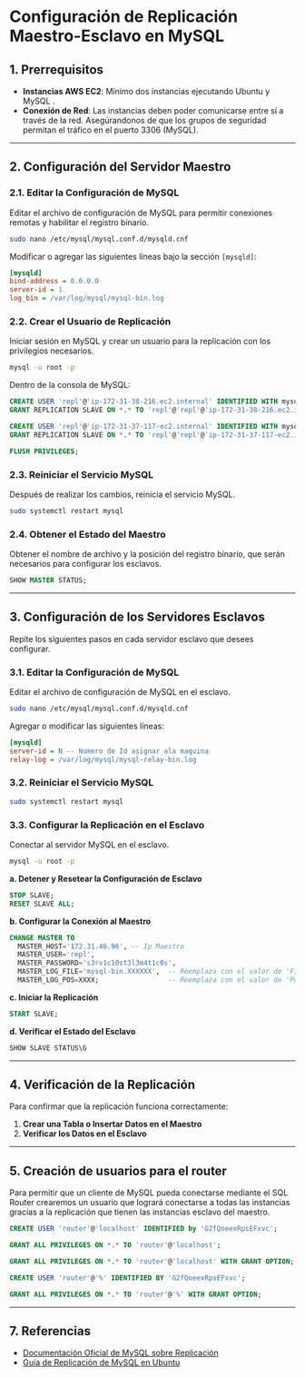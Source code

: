
# Configuración de Replicación Maestro-Esclavo en MySQL


## 1. Prerrequisitos

- **Instancias AWS EC2**: Mínimo dos instancias ejecutando Ubuntu y MySQL .
- **Conexión de Red**: Las instancias deben poder comunicarse entre sí a través de la red. Asegúrandonos de que los grupos de seguridad permitan el tráfico en el puerto 3306 (MySQL).

---

## 2. Configuración del Servidor Maestro

### 2.1. Editar la Configuración de MySQL

Editar el archivo de configuración de MySQL para permitir conexiones remotas y habilitar el registro binario.

```bash
sudo nano /etc/mysql/mysql.conf.d/mysqld.cnf
```

Modificar o agregar las siguientes líneas bajo la sección `[mysqld]`:

```ini
[mysqld]
bind-address = 0.0.0.0
server-id = 1
log_bin = /var/log/mysql/mysql-bin.log
```

### 2.2. Crear el Usuario de Replicación

Iniciar sesión en MySQL y crear un usuario para la replicación con los privilegios necesarios.

```bash
mysql -u root -p
```

Dentro de la consola de MySQL:

```sql
CREATE USER 'repl'@'ip-172-31-38-216.ec2.internal' IDENTIFIED WITH mysql_native_password BY 's3rv1c10st3l3m4t1c0s';
GRANT REPLICATION SLAVE ON *.* TO 'repl'@'repl'@'ip-172-31-38-216.ec2.internal';

CREATE USER 'repl'@'ip-172-31-37-117-ec2.internal' IDENTIFIED WITH mysql_native_password BY 's3rv1c10st3l3m4t1c0s';
GRANT REPLICATION SLAVE ON *.* TO 'repl'@'repl'@'ip-172-31-37-117-ec2.internal';

FLUSH PRIVILEGES;
```

### 2.3. Reiniciar el Servicio MySQL

Después de realizar los cambios, reinicia el servicio MySQL.

```bash
sudo systemctl restart mysql
```

### 2.4. Obtener el Estado del Maestro

Obtener el nombre de archivo y la posición del registro binario, que serán necesarios para configurar los esclavos.

```sql
SHOW MASTER STATUS;
```

---

## 3. Configuración de los Servidores Esclavos

Repite los siguientes pasos en cada servidor esclavo que desees configurar.

### 3.1. Editar la Configuración de MySQL

Editar el archivo de configuración de MySQL en el esclavo.

```bash
sudo nano /etc/mysql/mysql.conf.d/mysqld.cnf
```

Agregar o modificar las siguientes líneas:

```ini
[mysqld]
server-id = N -- Numero de Id asignar ala maquina 
relay-log = /var/log/mysql/mysql-relay-bin.log
```

### 3.2. Reiniciar el Servicio MySQL

```bash
sudo systemctl restart mysql
```

### 3.3. Configurar la Replicación en el Esclavo

Conectar al servidor MySQL en el esclavo.

```bash
mysql -u root -p
```

**a. Detener y Resetear la Configuración de Esclavo**

```sql
STOP SLAVE;
RESET SLAVE ALL;
```

**b. Configurar la Conexión al Maestro**

```sql
CHANGE MASTER TO
  MASTER_HOST='172.31.46.96', -- Ip Maestro
  MASTER_USER='repl',
  MASTER_PASSWORD='s3rv1c10st3l3m4t1c0s',
  MASTER_LOG_FILE='mysql-bin.XXXXXX',  -- Reemplaza con el valor de 'File' del maestro
  MASTER_LOG_POS=XXXX;                 -- Reemplaza con el valor de 'Position' del maestro
```

**c. Iniciar la Replicación**

```sql
START SLAVE;
```

**d. Verificar el Estado del Esclavo**

```sql
SHOW SLAVE STATUS\G
```

---

## 4. Verificación de la Replicación

Para confirmar que la replicación funciona correctamente:

1. **Crear una Tabla o Insertar Datos en el Maestro**
2. **Verificar los Datos en el Esclavo**

---

## 5. Creación de usuarios para el router

Para permitir que un cliente de MySQL pueda conectarse mediante el SQL Router crearemos un usuario que logrará conectarse a todas las instancias gracias a la replicación que tienen las instancias esclavo del maestro.

```sql
CREATE USER 'router'@'localhost' IDENTIFIED by 'G2fQoeexRpsEFxvc';

GRANT ALL PRIVILEGES ON *.* TO 'router'@'localhost';

GRANT ALL PRIVILEGES ON *.* TO 'router'@'localhost' WITH GRANT OPTION;

CREATE USER 'router'@'%' IDENTIFIED BY 'G2fQoeexRpsEFxvc';

GRANT ALL PRIVILEGES ON *.* TO 'router'@'%' WITH GRANT OPTION;

```

---
## 7. Referencias

- [Documentación Oficial de MySQL sobre Replicación](https://dev.mysql.com/doc/refman/8.0/en/replication.html)
- [Guía de Replicación de MySQL en Ubuntu](https://help.ubuntu.com/lts/serverguide/mysql-replication.html)
